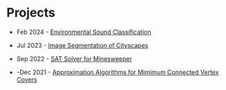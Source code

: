 # Projects

- Feb 2024 - [Environmental Sound Classification](https://github.com/Marco-Furlan/Projects/tree/main/Environmental%20Sound%20Classification)

- Jul 2023 - [Image Segmentation of Cityscapes](https://github.com/Marco-Furlan/Projects/tree/main/Image%20Segmentation%20of%20Cityscapes)

- Sep 2022 - [SAT Solver for Minesweeper](https://github.com/Marco-Furlan/Projects/tree/main/SAT%20Solver%20for%20Minesweeper)

- -Dec 2021 - [Approximation Algorithms for Mimimum Connected Vertex Covers](https://github.com/Marco-Furlan/Projects/tree/main/Approximation%20Algorithms%20for%20Mimimum%20CVC)
